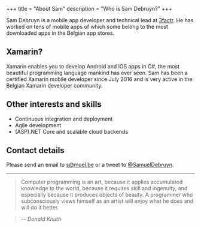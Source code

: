 +++
title = "About Sam"
description = "Who is Sam Debruyn?"
+++

Sam Debruyn is a mobile app developer and technical lead at [3factr](http://3factr.be/). He has worked on tens of mobile apps of which some belong to the most downloaded apps in the Belgian app stores.

## Xamarin?

Xamarin enables you to develop Android and iOS apps in C#, the most beautiful programming language mankind has ever seen. Sam has been a certified Xamarin mobile developer since July 2016 and is very active in the Belgian Xamarin developer community.

## Other interests and skills

* Continuous integration and deployment
* Agile development
* (ASP).NET Core and scalable cloud backends

## Contact details

Please send an email to [s@muel.be](mailto:s@muel.be) or a tweet to [@SamuelDebruyn](https://twitter.com/SamuelDebruyn).

---

> Computer programming is an art,
because it applies accumulated knowledge to the world,
because it requires skill and ingenuity,
and especially because it produces objects of beauty.
A programmer who subconsciously views himself as an artist
will enjoy what he does and will do it better.

> -- <cite>Donald Knuth</cite>